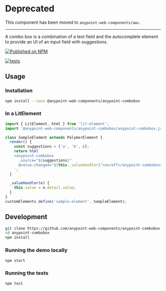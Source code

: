 # Deprecated

This component has been moved to `anypoint-web-components/awc`.

-----

A combo box is a combination of a text field and the autocomplete element to provide an
UI of an input field with suggestions.

[![Published on NPM](https://img.shields.io/npm/v/@anypoint-web-components/anypoint-combobox.svg)](https://www.npmjs.com/package/@anypoint-web-components/anypoint-combobox)

[![tests](https://github.com/anypoint-web-components/anypoint-combobox/actions/workflows/deployment.yml/badge.svg)](https://github.com/anypoint-web-components/anypoint-combobox/actions/workflows/deployment.yml)

## Usage

### Installation

```sh
npm install --save @anypoint-web-components/anypoint-combobox
```

### In a LitElement

```js
import { LitElement, html } from 'lit-element';
import '@anypoint-web-components/anypoint-combobox/anypoint-combobox.js';

class SampleElement extends PolymerElement {
  render() {
    const suggestions = ['a', 'b', c];
    return html`
    <anypoint-combobox
      .source="${suggestions}"
      @value-changed="${this._valueHandler}">on/off</anypoint-combobox>
    `;
  }

  _valueHandler(e) {
    this.value = e.detail.value;
  }
}
customElements.define('sample-element', SampleElement);
```

## Development

```sh
git clone https://github.com/anypoint-web-components/anypoint-combobox
cd anypoint-combobox
npm install
```

### Running the demo locally

```sh
npm start
```

### Running the tests

```sh
npm test
```
